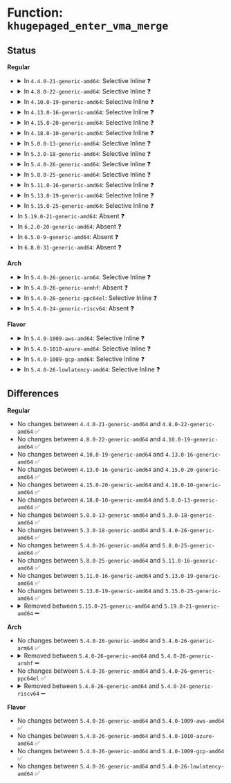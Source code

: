 # Function: <code>khugepaged_enter_vma_merge</code>

## Status
<b>Regular</b>
<ul>
<li>
<details>
<summary>In <code>4.4.0-21-generic-amd64</code>: Selective Inline ❓</summary>

```c
int khugepaged_enter_vma_merge(struct vm_area_struct * vma, long unsigned int vm_flags)
```

```json
{
  "name": "khugepaged_enter_vma_merge",
  "collision_type": "Unique Global",
  "inline_type": "Selective",
  "funcs": [
    {
      "addr": 18446744071580909280,
      "name": "khugepaged_enter_vma_merge",
      "external": true,
      "loc": "mm/huge_memory.c:2127",
      "file": "mm/huge_memory.c",
      "inline": "not declared, inlined",
      "caller_inline": [],
      "caller_func": [
        "mm/mmap.c:vma_merge",
        "mm/mmap.c:vma_merge",
        "mm/mmap.c:expand_downwards",
        "mm/huge_memory.c:hugepage_madvise"
      ]
    }
  ],
  "symbols": [
    {
      "addr": 18446744071580909280,
      "name": "khugepaged_enter_vma_merge",
      "section": ".text",
      "bind": "STB_GLOBAL",
      "size": 132
    }
  ]
}
```
</details>
</li>
<li>
<details>
<summary>In <code>4.8.0-22-generic-amd64</code>: Selective Inline ❓</summary>

```c
int khugepaged_enter_vma_merge(struct vm_area_struct * vma, long unsigned int vm_flags)
```

```json
{
  "name": "khugepaged_enter_vma_merge",
  "collision_type": "Unique Global",
  "inline_type": "Selective",
  "funcs": [
    {
      "addr": 18446744071581059760,
      "name": "khugepaged_enter_vma_merge",
      "external": true,
      "loc": "mm/khugepaged.c:428",
      "file": "mm/khugepaged.c",
      "inline": "not declared, inlined",
      "caller_inline": [],
      "caller_func": [
        "mm/mmap.c:expand_downwards",
        "mm/mmap.c:vma_merge",
        "mm/mmap.c:vma_merge",
        "mm/khugepaged.c:hugepage_madvise"
      ]
    }
  ],
  "symbols": [
    {
      "addr": 18446744071581059760,
      "name": "khugepaged_enter_vma_merge",
      "section": ".text",
      "bind": "STB_GLOBAL",
      "size": 140
    }
  ]
}
```
</details>
</li>
<li>
<details>
<summary>In <code>4.10.0-19-generic-amd64</code>: Selective Inline ❓</summary>

```c
int khugepaged_enter_vma_merge(struct vm_area_struct * vma, long unsigned int vm_flags)
```

```json
{
  "name": "khugepaged_enter_vma_merge",
  "collision_type": "Unique Global",
  "inline_type": "Selective",
  "funcs": [
    {
      "addr": 18446744071581135024,
      "name": "khugepaged_enter_vma_merge",
      "external": true,
      "loc": "mm/khugepaged.c:430",
      "file": "mm/khugepaged.c",
      "inline": "not declared, inlined",
      "caller_inline": [],
      "caller_func": [
        "mm/mmap.c:expand_downwards",
        "mm/mmap.c:vma_merge",
        "mm/mmap.c:vma_merge",
        "mm/khugepaged.c:hugepage_madvise"
      ]
    }
  ],
  "symbols": [
    {
      "addr": 18446744071581135024,
      "name": "khugepaged_enter_vma_merge",
      "section": ".text",
      "bind": "STB_GLOBAL",
      "size": 140
    }
  ]
}
```
</details>
</li>
<li>
<details>
<summary>In <code>4.13.0-16-generic-amd64</code>: Selective Inline ❓</summary>

```c
int khugepaged_enter_vma_merge(struct vm_area_struct * vma, long unsigned int vm_flags)
```

```json
{
  "name": "khugepaged_enter_vma_merge",
  "collision_type": "Unique Global",
  "inline_type": "Selective",
  "funcs": [
    {
      "addr": 18446744071581182192,
      "name": "khugepaged_enter_vma_merge",
      "external": true,
      "loc": "mm/khugepaged.c:432",
      "file": "mm/khugepaged.c",
      "inline": "not declared, inlined",
      "caller_inline": [],
      "caller_func": [
        "mm/mmap.c:expand_downwards",
        "mm/mmap.c:vma_merge",
        "mm/mmap.c:vma_merge",
        "mm/khugepaged.c:hugepage_madvise"
      ]
    }
  ],
  "symbols": [
    {
      "addr": 18446744071581182192,
      "name": "khugepaged_enter_vma_merge",
      "section": ".text",
      "bind": "STB_GLOBAL",
      "size": 154
    }
  ]
}
```
</details>
</li>
<li>
<details>
<summary>In <code>4.15.0-20-generic-amd64</code>: Selective Inline ❓</summary>

```c
int khugepaged_enter_vma_merge(struct vm_area_struct * vma, long unsigned int vm_flags)
```

```json
{
  "name": "khugepaged_enter_vma_merge",
  "collision_type": "Unique Global",
  "inline_type": "Selective",
  "funcs": [
    {
      "addr": 18446744071581311360,
      "name": "khugepaged_enter_vma_merge",
      "external": true,
      "loc": "mm/khugepaged.c:433",
      "file": "mm/khugepaged.c",
      "inline": "not declared, inlined",
      "caller_inline": [],
      "caller_func": [
        "mm/mmap.c:expand_downwards",
        "mm/mmap.c:vma_merge",
        "mm/mmap.c:vma_merge",
        "mm/khugepaged.c:hugepage_madvise"
      ]
    }
  ],
  "symbols": [
    {
      "addr": 18446744071581311360,
      "name": "khugepaged_enter_vma_merge",
      "section": ".text",
      "bind": "STB_GLOBAL",
      "size": 154
    }
  ]
}
```
</details>
</li>
<li>
<details>
<summary>In <code>4.18.0-10-generic-amd64</code>: Selective Inline ❓</summary>

```c
int khugepaged_enter_vma_merge(struct vm_area_struct * vma, long unsigned int vm_flags)
```

```json
{
  "name": "khugepaged_enter_vma_merge",
  "collision_type": "Unique Global",
  "inline_type": "Selective",
  "funcs": [
    {
      "addr": 18446744071581458096,
      "name": "khugepaged_enter_vma_merge",
      "external": true,
      "loc": "mm/khugepaged.c:433",
      "file": "mm/khugepaged.c",
      "inline": "not declared, inlined",
      "caller_inline": [],
      "caller_func": [
        "mm/mmap.c:expand_downwards",
        "mm/mmap.c:vma_merge",
        "mm/mmap.c:vma_merge",
        "mm/khugepaged.c:hugepage_madvise"
      ]
    }
  ],
  "symbols": [
    {
      "addr": 18446744071581458096,
      "name": "khugepaged_enter_vma_merge",
      "section": ".text",
      "bind": "STB_GLOBAL",
      "size": 154
    }
  ]
}
```
</details>
</li>
<li>
<details>
<summary>In <code>5.0.0-13-generic-amd64</code>: Selective Inline ❓</summary>

```c
int khugepaged_enter_vma_merge(struct vm_area_struct * vma, long unsigned int vm_flags)
```

```json
{
  "name": "khugepaged_enter_vma_merge",
  "collision_type": "Unique Global",
  "inline_type": "Selective",
  "funcs": [
    {
      "addr": 18446744071581541776,
      "name": "khugepaged_enter_vma_merge",
      "external": true,
      "loc": "mm/khugepaged.c:453",
      "file": "mm/khugepaged.c",
      "inline": "not declared, inlined",
      "caller_inline": [],
      "caller_func": [
        "mm/mmap.c:expand_downwards",
        "mm/mmap.c:vma_merge",
        "mm/mmap.c:vma_merge",
        "mm/khugepaged.c:hugepage_madvise"
      ]
    }
  ],
  "symbols": [
    {
      "addr": 18446744071581541776,
      "name": "khugepaged_enter_vma_merge",
      "section": ".text",
      "bind": "STB_GLOBAL",
      "size": 148
    }
  ]
}
```
</details>
</li>
<li>
<details>
<summary>In <code>5.3.0-18-generic-amd64</code>: Selective Inline ❓</summary>

```c
int khugepaged_enter_vma_merge(struct vm_area_struct * vma, long unsigned int vm_flags)
```

```json
{
  "name": "khugepaged_enter_vma_merge",
  "collision_type": "Unique Global",
  "inline_type": "Selective",
  "funcs": [
    {
      "addr": 18446744071581650800,
      "name": "khugepaged_enter_vma_merge",
      "external": true,
      "loc": "mm/khugepaged.c:453",
      "file": "mm/khugepaged.c",
      "inline": "not declared, inlined",
      "caller_inline": [],
      "caller_func": [
        "mm/mmap.c:expand_downwards",
        "mm/mmap.c:vma_merge",
        "mm/mmap.c:vma_merge",
        "mm/khugepaged.c:hugepage_madvise"
      ]
    }
  ],
  "symbols": [
    {
      "addr": 18446744071581650800,
      "name": "khugepaged_enter_vma_merge",
      "section": ".text",
      "bind": "STB_GLOBAL",
      "size": 148
    }
  ]
}
```
</details>
</li>
<li>
<details>
<summary>In <code>5.4.0-26-generic-amd64</code>: Selective Inline ❓</summary>

```c
int khugepaged_enter_vma_merge(struct vm_area_struct * vma, long unsigned int vm_flags)
```

```json
{
  "name": "khugepaged_enter_vma_merge",
  "collision_type": "Unique Global",
  "inline_type": "Selective",
  "funcs": [
    {
      "addr": 18446744071581719408,
      "name": "khugepaged_enter_vma_merge",
      "external": true,
      "loc": "mm/khugepaged.c:464",
      "file": "mm/khugepaged.c",
      "inline": "not declared, inlined",
      "caller_inline": [],
      "caller_func": [
        "mm/mmap.c:expand_downwards",
        "mm/mmap.c:vma_merge",
        "mm/mmap.c:vma_merge",
        "mm/khugepaged.c:hugepage_madvise"
      ]
    }
  ],
  "symbols": [
    {
      "addr": 18446744071581719408,
      "name": "khugepaged_enter_vma_merge",
      "section": ".text",
      "bind": "STB_GLOBAL",
      "size": 148
    }
  ]
}
```
</details>
</li>
<li>
<details>
<summary>In <code>5.8.0-25-generic-amd64</code>: Selective Inline ❓</summary>

```c
int khugepaged_enter_vma_merge(struct vm_area_struct * vma, long unsigned int vm_flags)
```

```json
{
  "name": "khugepaged_enter_vma_merge",
  "collision_type": "Unique Global",
  "inline_type": "Selective",
  "funcs": [
    {
      "addr": 18446744071581938544,
      "name": "khugepaged_enter_vma_merge",
      "external": true,
      "loc": "mm/khugepaged.c:492",
      "file": "mm/khugepaged.c",
      "inline": "not declared, inlined",
      "caller_inline": [],
      "caller_func": [
        "mm/mmap.c:expand_downwards",
        "mm/mmap.c:vma_merge",
        "mm/mmap.c:vma_merge",
        "mm/khugepaged.c:hugepage_madvise"
      ]
    }
  ],
  "symbols": [
    {
      "addr": 18446744071581938544,
      "name": "khugepaged_enter_vma_merge",
      "section": ".text",
      "bind": "STB_GLOBAL",
      "size": 148
    }
  ]
}
```
</details>
</li>
<li>
<details>
<summary>In <code>5.11.0-16-generic-amd64</code>: Selective Inline ❓</summary>

```c
int khugepaged_enter_vma_merge(struct vm_area_struct * vma, long unsigned int vm_flags)
```

```json
{
  "name": "khugepaged_enter_vma_merge",
  "collision_type": "Unique Global",
  "inline_type": "Selective",
  "funcs": [
    {
      "addr": 18446744071581985488,
      "name": "khugepaged_enter_vma_merge",
      "external": true,
      "loc": "mm/khugepaged.c:507",
      "file": "mm/khugepaged.c",
      "inline": "not declared, inlined",
      "caller_inline": [],
      "caller_func": [
        "mm/mmap.c:expand_downwards",
        "mm/mmap.c:vma_merge",
        "mm/mmap.c:vma_merge",
        "mm/khugepaged.c:hugepage_madvise"
      ]
    }
  ],
  "symbols": [
    {
      "addr": 18446744071581985488,
      "name": "khugepaged_enter_vma_merge",
      "section": ".text",
      "bind": "STB_GLOBAL",
      "size": 205
    }
  ]
}
```
</details>
</li>
<li>
<details>
<summary>In <code>5.13.0-19-generic-amd64</code>: Selective Inline ❓</summary>

```c
int khugepaged_enter_vma_merge(struct vm_area_struct * vma, long unsigned int vm_flags)
```

```json
{
  "name": "khugepaged_enter_vma_merge",
  "collision_type": "Unique Global",
  "inline_type": "Selective",
  "funcs": [
    {
      "addr": 18446744071582013248,
      "name": "khugepaged_enter_vma_merge",
      "external": true,
      "loc": "mm/khugepaged.c:505",
      "file": "mm/khugepaged.c",
      "inline": "not declared, inlined",
      "caller_inline": [],
      "caller_func": [
        "mm/mmap.c:expand_downwards",
        "mm/mmap.c:vma_merge",
        "mm/mmap.c:vma_merge",
        "mm/khugepaged.c:hugepage_madvise"
      ]
    }
  ],
  "symbols": [
    {
      "addr": 18446744071582013248,
      "name": "khugepaged_enter_vma_merge",
      "section": ".text",
      "bind": "STB_GLOBAL",
      "size": 205
    }
  ]
}
```
</details>
</li>
<li>
<details>
<summary>In <code>5.15.0-25-generic-amd64</code>: Selective Inline ❓</summary>

```c
int khugepaged_enter_vma_merge(struct vm_area_struct * vma, long unsigned int vm_flags)
```

```json
{
  "name": "khugepaged_enter_vma_merge",
  "collision_type": "Unique Global",
  "inline_type": "Selective",
  "funcs": [
    {
      "addr": 18446744071582315952,
      "name": "khugepaged_enter_vma_merge",
      "external": true,
      "loc": "mm/khugepaged.c:509",
      "file": "mm/khugepaged.c",
      "inline": "not declared, inlined",
      "caller_inline": [],
      "caller_func": [
        "mm/mmap.c:expand_downwards",
        "mm/mmap.c:vma_merge",
        "mm/mmap.c:vma_merge",
        "mm/khugepaged.c:hugepage_madvise"
      ]
    }
  ],
  "symbols": [
    {
      "addr": 18446744071582315952,
      "name": "khugepaged_enter_vma_merge",
      "section": ".text",
      "bind": "STB_GLOBAL",
      "size": 222
    }
  ]
}
```
</details>
</li>
<li>
In <code>5.19.0-21-generic-amd64</code>: Absent ❓
</li>
<li>
In <code>6.2.0-20-generic-amd64</code>: Absent ❓
</li>
<li>
In <code>6.5.0-9-generic-amd64</code>: Absent ❓
</li>
<li>
In <code>6.8.0-31-generic-amd64</code>: Absent ❓
</li>
</ul>
<b>Arch</b>
<ul>
<li>
<details>
<summary>In <code>5.4.0-26-generic-arm64</code>: Selective Inline ❓</summary>

```c
int khugepaged_enter_vma_merge(struct vm_area_struct * vma, long unsigned int vm_flags)
```

```json
{
  "name": "khugepaged_enter_vma_merge",
  "collision_type": "Unique Global",
  "inline_type": "Selective",
  "funcs": [
    {
      "addr": 18446603336493166800,
      "name": "khugepaged_enter_vma_merge",
      "external": true,
      "loc": "mm/khugepaged.c:464",
      "file": "mm/khugepaged.c",
      "inline": "not declared, inlined",
      "caller_inline": [],
      "caller_func": [
        "mm/mmap.c:expand_downwards",
        "mm/mmap.c:vma_merge",
        "mm/mmap.c:vma_merge",
        "mm/khugepaged.c:hugepage_madvise"
      ]
    }
  ],
  "symbols": [
    {
      "addr": 18446603336493166800,
      "name": "khugepaged_enter_vma_merge",
      "section": ".text",
      "bind": "STB_GLOBAL",
      "size": 164
    }
  ]
}
```
</details>
</li>
<li>
<details>
<summary>In <code>5.4.0-26-generic-armhf</code>: Absent ❓</summary>

```json
{
  "name": "khugepaged_enter_vma_merge",
  "collision_type": "Unique Static",
  "inline_type": "Full",
  "funcs": [
    {
      "addr": 0,
      "name": "khugepaged_enter_vma_merge",
      "external": false,
      "loc": "include/linux/khugepaged.h:79",
      "file": "mm/mmap.c",
      "inline": "declared, inlined",
      "caller_inline": [],
      "caller_func": []
    }
  ],
  "symbols": []
}
```
</details>
</li>
<li>
<details>
<summary>In <code>5.4.0-26-generic-ppc64el</code>: Selective Inline ❓</summary>

```c
int khugepaged_enter_vma_merge(struct vm_area_struct * vma, long unsigned int vm_flags)
```

```json
{
  "name": "khugepaged_enter_vma_merge",
  "collision_type": "Unique Global",
  "inline_type": "Selective",
  "funcs": [
    {
      "addr": 13835058055286660112,
      "name": "khugepaged_enter_vma_merge",
      "external": true,
      "loc": "mm/khugepaged.c:464",
      "file": "mm/khugepaged.c",
      "inline": "not declared, inlined",
      "caller_inline": [],
      "caller_func": [
        "mm/mmap.c:expand_downwards",
        "mm/mmap.c:vma_merge",
        "mm/khugepaged.c:hugepage_madvise"
      ]
    }
  ],
  "symbols": [
    {
      "addr": 13835058055286660112,
      "name": "khugepaged_enter_vma_merge",
      "section": ".text",
      "bind": "STB_GLOBAL",
      "size": 244
    }
  ]
}
```
</details>
</li>
<li>
<details>
<summary>In <code>5.4.0-24-generic-riscv64</code>: Absent ❓</summary>

```json
{
  "name": "khugepaged_enter_vma_merge",
  "collision_type": "Unique Static",
  "inline_type": "Full",
  "funcs": [
    {
      "addr": 0,
      "name": "khugepaged_enter_vma_merge",
      "external": false,
      "loc": "include/linux/khugepaged.h:79",
      "file": "mm/mmap.c",
      "inline": "declared, inlined",
      "caller_inline": [],
      "caller_func": []
    }
  ],
  "symbols": []
}
```
</details>
</li>
</ul>
<b>Flavor</b>
<ul>
<li>
<details>
<summary>In <code>5.4.0-1009-aws-amd64</code>: Selective Inline ❓</summary>

```c
int khugepaged_enter_vma_merge(struct vm_area_struct * vma, long unsigned int vm_flags)
```

```json
{
  "name": "khugepaged_enter_vma_merge",
  "collision_type": "Unique Global",
  "inline_type": "Selective",
  "funcs": [
    {
      "addr": 18446744071581688144,
      "name": "khugepaged_enter_vma_merge",
      "external": true,
      "loc": "mm/khugepaged.c:464",
      "file": "mm/khugepaged.c",
      "inline": "not declared, inlined",
      "caller_inline": [],
      "caller_func": [
        "mm/mmap.c:expand_downwards",
        "mm/mmap.c:vma_merge",
        "mm/mmap.c:vma_merge",
        "mm/khugepaged.c:hugepage_madvise"
      ]
    }
  ],
  "symbols": [
    {
      "addr": 18446744071581688144,
      "name": "khugepaged_enter_vma_merge",
      "section": ".text",
      "bind": "STB_GLOBAL",
      "size": 148
    }
  ]
}
```
</details>
</li>
<li>
<details>
<summary>In <code>5.4.0-1010-azure-amd64</code>: Selective Inline ❓</summary>

```c
int khugepaged_enter_vma_merge(struct vm_area_struct * vma, long unsigned int vm_flags)
```

```json
{
  "name": "khugepaged_enter_vma_merge",
  "collision_type": "Unique Global",
  "inline_type": "Selective",
  "funcs": [
    {
      "addr": 18446744071581627200,
      "name": "khugepaged_enter_vma_merge",
      "external": true,
      "loc": "mm/khugepaged.c:464",
      "file": "mm/khugepaged.c",
      "inline": "not declared, inlined",
      "caller_inline": [],
      "caller_func": [
        "mm/mmap.c:expand_downwards",
        "mm/mmap.c:vma_merge",
        "mm/mmap.c:vma_merge",
        "mm/khugepaged.c:hugepage_madvise"
      ]
    }
  ],
  "symbols": [
    {
      "addr": 18446744071581627200,
      "name": "khugepaged_enter_vma_merge",
      "section": ".text",
      "bind": "STB_GLOBAL",
      "size": 148
    }
  ]
}
```
</details>
</li>
<li>
<details>
<summary>In <code>5.4.0-1009-gcp-amd64</code>: Selective Inline ❓</summary>

```c
int khugepaged_enter_vma_merge(struct vm_area_struct * vma, long unsigned int vm_flags)
```

```json
{
  "name": "khugepaged_enter_vma_merge",
  "collision_type": "Unique Global",
  "inline_type": "Selective",
  "funcs": [
    {
      "addr": 18446744071581679456,
      "name": "khugepaged_enter_vma_merge",
      "external": true,
      "loc": "mm/khugepaged.c:464",
      "file": "mm/khugepaged.c",
      "inline": "not declared, inlined",
      "caller_inline": [],
      "caller_func": [
        "mm/mmap.c:expand_downwards",
        "mm/mmap.c:vma_merge",
        "mm/mmap.c:vma_merge",
        "mm/khugepaged.c:hugepage_madvise"
      ]
    }
  ],
  "symbols": [
    {
      "addr": 18446744071581679456,
      "name": "khugepaged_enter_vma_merge",
      "section": ".text",
      "bind": "STB_GLOBAL",
      "size": 148
    }
  ]
}
```
</details>
</li>
<li>
<details>
<summary>In <code>5.4.0-26-lowlatency-amd64</code>: Selective Inline ❓</summary>

```c
int khugepaged_enter_vma_merge(struct vm_area_struct * vma, long unsigned int vm_flags)
```

```json
{
  "name": "khugepaged_enter_vma_merge",
  "collision_type": "Unique Global",
  "inline_type": "Selective",
  "funcs": [
    {
      "addr": 18446744071581746176,
      "name": "khugepaged_enter_vma_merge",
      "external": true,
      "loc": "mm/khugepaged.c:464",
      "file": "mm/khugepaged.c",
      "inline": "not declared, inlined",
      "caller_inline": [],
      "caller_func": [
        "mm/mmap.c:expand_downwards",
        "mm/mmap.c:vma_merge",
        "mm/mmap.c:vma_merge",
        "mm/khugepaged.c:hugepage_madvise"
      ]
    }
  ],
  "symbols": [
    {
      "addr": 18446744071581746176,
      "name": "khugepaged_enter_vma_merge",
      "section": ".text",
      "bind": "STB_GLOBAL",
      "size": 148
    }
  ]
}
```
</details>
</li>
</ul>

## Differences
<b>Regular</b>
<ul>
<li>
No changes between <code>4.4.0-21-generic-amd64</code> and <code>4.8.0-22-generic-amd64</code> ✅
</li>
<li>
No changes between <code>4.8.0-22-generic-amd64</code> and <code>4.10.0-19-generic-amd64</code> ✅
</li>
<li>
No changes between <code>4.10.0-19-generic-amd64</code> and <code>4.13.0-16-generic-amd64</code> ✅
</li>
<li>
No changes between <code>4.13.0-16-generic-amd64</code> and <code>4.15.0-20-generic-amd64</code> ✅
</li>
<li>
No changes between <code>4.15.0-20-generic-amd64</code> and <code>4.18.0-10-generic-amd64</code> ✅
</li>
<li>
No changes between <code>4.18.0-10-generic-amd64</code> and <code>5.0.0-13-generic-amd64</code> ✅
</li>
<li>
No changes between <code>5.0.0-13-generic-amd64</code> and <code>5.3.0-18-generic-amd64</code> ✅
</li>
<li>
No changes between <code>5.3.0-18-generic-amd64</code> and <code>5.4.0-26-generic-amd64</code> ✅
</li>
<li>
No changes between <code>5.4.0-26-generic-amd64</code> and <code>5.8.0-25-generic-amd64</code> ✅
</li>
<li>
No changes between <code>5.8.0-25-generic-amd64</code> and <code>5.11.0-16-generic-amd64</code> ✅
</li>
<li>
No changes between <code>5.11.0-16-generic-amd64</code> and <code>5.13.0-19-generic-amd64</code> ✅
</li>
<li>
No changes between <code>5.13.0-19-generic-amd64</code> and <code>5.15.0-25-generic-amd64</code> ✅
</li>
<li>
<details>
<summary>Removed between <code>5.15.0-25-generic-amd64</code> and <code>5.19.0-21-generic-amd64</code> ➖</summary>

```c
int khugepaged_enter_vma_merge(struct vm_area_struct * vma, long unsigned int vm_flags)
```
</details>
</li>
</ul>
<b>Arch</b>
<ul>
<li>
No changes between <code>5.4.0-26-generic-amd64</code> and <code>5.4.0-26-generic-arm64</code> ✅
</li>
<li>
<details>
<summary>Removed between <code>5.4.0-26-generic-amd64</code> and <code>5.4.0-26-generic-armhf</code> ➖</summary>

```c
int khugepaged_enter_vma_merge(struct vm_area_struct * vma, long unsigned int vm_flags)
```
</details>
</li>
<li>
No changes between <code>5.4.0-26-generic-amd64</code> and <code>5.4.0-26-generic-ppc64el</code> ✅
</li>
<li>
<details>
<summary>Removed between <code>5.4.0-26-generic-amd64</code> and <code>5.4.0-24-generic-riscv64</code> ➖</summary>

```c
int khugepaged_enter_vma_merge(struct vm_area_struct * vma, long unsigned int vm_flags)
```
</details>
</li>
</ul>
<b>Flavor</b>
<ul>
<li>
No changes between <code>5.4.0-26-generic-amd64</code> and <code>5.4.0-1009-aws-amd64</code> ✅
</li>
<li>
No changes between <code>5.4.0-26-generic-amd64</code> and <code>5.4.0-1010-azure-amd64</code> ✅
</li>
<li>
No changes between <code>5.4.0-26-generic-amd64</code> and <code>5.4.0-1009-gcp-amd64</code> ✅
</li>
<li>
No changes between <code>5.4.0-26-generic-amd64</code> and <code>5.4.0-26-lowlatency-amd64</code> ✅
</li>
</ul>
